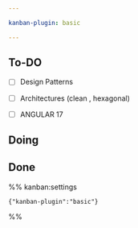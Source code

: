 ```yaml
---

kanban-plugin: basic

---
```


## To-DO

- [ ] Design Patterns
- [ ] Architectures (clean , hexagonal)
- [ ] ANGULAR 17


## Doing



## Done





%% kanban:settings
```
{"kanban-plugin":"basic"}
```
%%